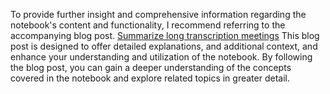 To provide further insight and comprehensive information regarding the notebook's content and functionality, I recommend referring to the accompanying blog post. [Summarize long transcription meetings](https://www.goglides.dev/goglides/summarize-long-transcription-meetings-35lk) This blog post is designed to offer detailed explanations, and additional context, and enhance your understanding and utilization of the notebook. By following the blog post, you can gain a deeper understanding of the concepts covered in the notebook and explore related topics in greater detail.
